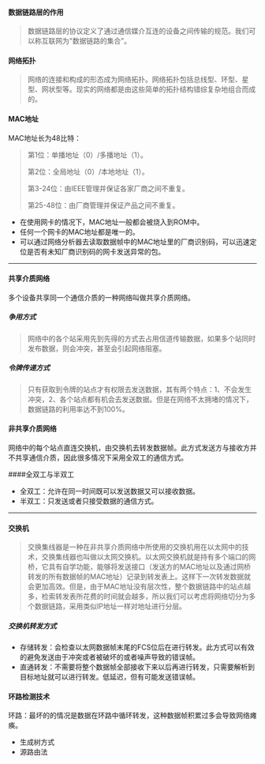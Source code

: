 #### 数据链路层的作用
>数据链路层的协议定义了通过通信媒介互连的设备之间传输的规范。我们可以称互联网为"数据链路的集合"。

#### 网络拓扑
>网络的连接和构成的形态成为网络拓扑。网络拓扑包括总线型、环型、星型、网状型等。现实的网络都是由这些简单的拓扑结构错综复杂地组合而成的。

#### MAC地址
MAC地址长为48比特：
>第1位：单播地址（0）/多播地址（1）。
>
>第2位：全局地址（0）/本地地址（1）。
>
>第3-24位：由IEEE管理并保证各家厂商之间不重复。
>
>第25-48位：由厂商管理并保证产品之间不重复。

- 在使用网卡的情况下，MAC地址一般都会被烧入到ROM中。
- 任何一个网卡的MAC地址都是唯一的。
- 可以通过网络分析器去读取数据帧中的MAC地址里的厂商识别码，可以迅速定位是否有未知厂商识别码的网卡发送异常的包。


----------


#### 共享介质网络
多个设备共享同一个通信介质的一种网络叫做共享介质网络。
##### 争用方式
>网络中的各个站采用先到先得的方式去占用信道传输数据，如果多个站同时发布数据，则会冲突，甚至会引起网络阻塞。
##### 令牌传递方式
>只有获取到令牌的站点才有权限去发送数据，其有两个特点：1、不会发生冲突，2、各个站点都有机会去发送数据。但是在网络不太拥堵的情况下，数据链路的利用率达不到100%。


#### 非共享介质网络
网络中的每个站点直连交换机，由交换机去转发数据帧。此方式发送方与接收方并不共享通信介质，因此很多情况下采用全双工的通信方式。

####全双工与半双工
- 全双工：允许在同一时间既可以发送数据又可以接收数据。
- 半双工：只发送或者只接受数据的通信方式。


----------
#### 交换机
>交换集线器是一种在非共享介质网络中所使用的交换机用在以太网中的技术，交换集线器也叫做以太网交换机。以太网交换机就是持有多个端口的网桥，它具有自学功能，能够将发送接口（发送方的MAC地址以及通过网桥转发的所有数据帧的MAC地址）记录到转发表上。这样下一次转发数据就会更加高效。但是，由于MAC地址没有层次性，整个数据链路中的站点越多，检索转发表所花费的时间就会越多，所以我们可以考虑将网络切分为多个数据链路，采用类似IP地址一样对地址进行分层。

##### 交换机转发方式
- 存储转发：会检查以太网数据帧末尾的FCS位后在进行转发。此方式可以有效的避免发送由于冲突或者被破坏的或者噪声导致的错误帧。
- 直通转发：不需要将整个数据帧全部接收下来以后再进行转发，只需要解析到目标地址就可以进行转发。低延迟，但有可能发送错误帧。

#### 环路检测技术
环路：最坏的的情况是数据在环路中循环转发，这种数据帧积累过多会导致网络瘫痪。

- 生成树方式
- 源路由法

